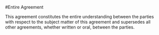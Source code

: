 #Entire Agreement

This agreement constitutes the entire understanding between the parties with respect to the subject matter of this agreement and supersedes all other agreements, whether written or oral, between the parties.
